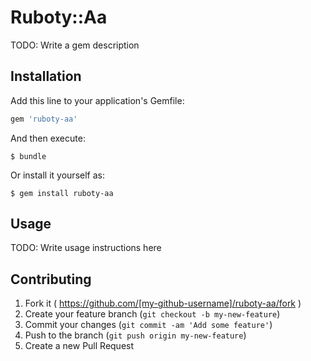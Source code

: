 # Ruboty::Aa

TODO: Write a gem description

## Installation

Add this line to your application's Gemfile:

```ruby
gem 'ruboty-aa'
```

And then execute:

    $ bundle

Or install it yourself as:

    $ gem install ruboty-aa

## Usage

TODO: Write usage instructions here

## Contributing

1. Fork it ( https://github.com/[my-github-username]/ruboty-aa/fork )
2. Create your feature branch (`git checkout -b my-new-feature`)
3. Commit your changes (`git commit -am 'Add some feature'`)
4. Push to the branch (`git push origin my-new-feature`)
5. Create a new Pull Request
